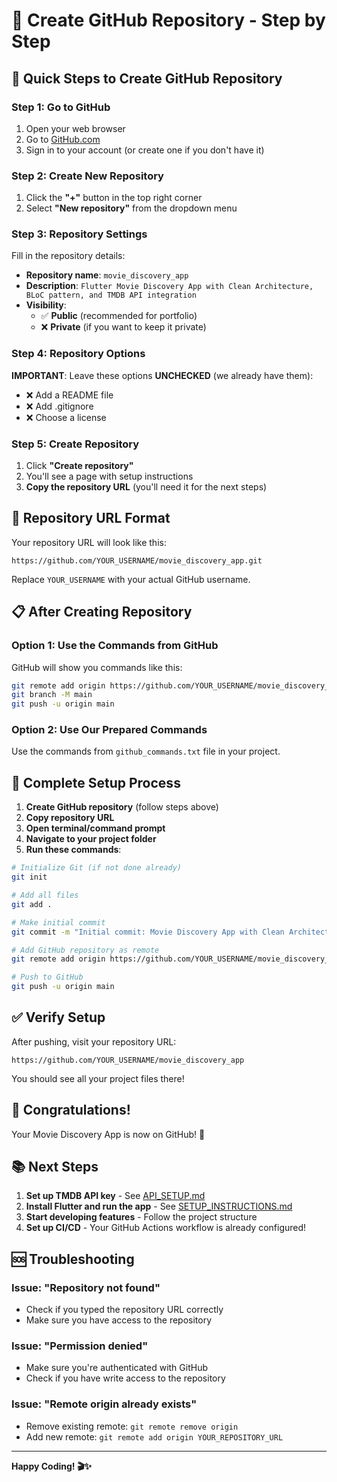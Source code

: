 # 📝 Create GitHub Repository - Step by Step

## 🎯 Quick Steps to Create GitHub Repository

### Step 1: Go to GitHub

1. Open your web browser
2. Go to [GitHub.com](https://github.com)
3. Sign in to your account (or create one if you don't have it)

### Step 2: Create New Repository

1. Click the **"+"** button in the top right corner
2. Select **"New repository"** from the dropdown menu

### Step 3: Repository Settings

Fill in the repository details:

- **Repository name**: `movie_discovery_app`
- **Description**: `Flutter Movie Discovery App with Clean Architecture, BLoC pattern, and TMDB API integration`
- **Visibility**: 
  - ✅ **Public** (recommended for portfolio)
  - ❌ **Private** (if you want to keep it private)

### Step 4: Repository Options

**IMPORTANT**: Leave these options **UNCHECKED** (we already have them):
- ❌ Add a README file
- ❌ Add .gitignore
- ❌ Choose a license

### Step 5: Create Repository

1. Click **"Create repository"**
2. You'll see a page with setup instructions
3. **Copy the repository URL** (you'll need it for the next steps)

## 🔗 Repository URL Format

Your repository URL will look like this:
```
https://github.com/YOUR_USERNAME/movie_discovery_app.git
```

Replace `YOUR_USERNAME` with your actual GitHub username.

## 📋 After Creating Repository

### Option 1: Use the Commands from GitHub

GitHub will show you commands like this:
```bash
git remote add origin https://github.com/YOUR_USERNAME/movie_discovery_app.git
git branch -M main
git push -u origin main
```

### Option 2: Use Our Prepared Commands

Use the commands from `github_commands.txt` file in your project.

## 🔧 Complete Setup Process

1. **Create GitHub repository** (follow steps above)
2. **Copy repository URL**
3. **Open terminal/command prompt**
4. **Navigate to your project folder**
5. **Run these commands**:

```bash
# Initialize Git (if not done already)
git init

# Add all files
git add .

# Make initial commit
git commit -m "Initial commit: Movie Discovery App with Clean Architecture"

# Add GitHub repository as remote
git remote add origin https://github.com/YOUR_USERNAME/movie_discovery_app.git

# Push to GitHub
git push -u origin main
```

## ✅ Verify Setup

After pushing, visit your repository URL:
```
https://github.com/YOUR_USERNAME/movie_discovery_app
```

You should see all your project files there!

## 🎉 Congratulations!

Your Movie Discovery App is now on GitHub! 🚀

## 📚 Next Steps

1. **Set up TMDB API key** - See [API_SETUP.md](API_SETUP.md)
2. **Install Flutter and run the app** - See [SETUP_INSTRUCTIONS.md](SETUP_INSTRUCTIONS.md)
3. **Start developing features** - Follow the project structure
4. **Set up CI/CD** - Your GitHub Actions workflow is already configured!

## 🆘 Troubleshooting

### Issue: "Repository not found"
- Check if you typed the repository URL correctly
- Make sure you have access to the repository

### Issue: "Permission denied"
- Make sure you're authenticated with GitHub
- Check if you have write access to the repository

### Issue: "Remote origin already exists"
- Remove existing remote: `git remote remove origin`
- Add new remote: `git remote add origin YOUR_REPOSITORY_URL`

---

**Happy Coding! 🎬✨**
